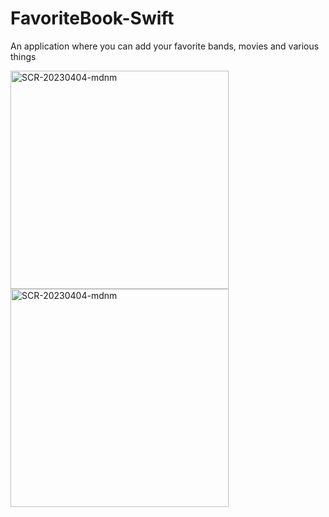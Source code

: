 # FavoriteBook-Swift
An application where you can add your favorite bands, movies and various things

<img width="349" alt="SCR-20230404-mdnm" src="https://user-images.githubusercontent.com/73107549/229766695-0c719965-64cc-48d1-aff9-39c53f0f1467.png">

<img width="349" alt="SCR-20230404-mdnm" src="https://user-images.githubusercontent.com/73107549/229766700-ae7e0150-ae8c-4d88-ba9e-4df5a6c7981d.jpeg">


